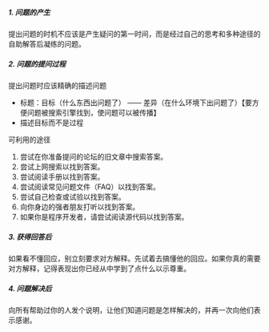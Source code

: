 ##### 1. 问题的产生
提出问题的时机不应该是产生疑问的第一时间，而是经过自己的思考和多种途径的自助解答后凝练的问题。
##### 2. 问题的提问过程
提出问题时应该精确的描述问题
- 标题：目标（什么东西出问题了） —— 差异（在什么环境下出问题了）【要方便问题被搜索引擎找到，使问题可以被传播】
- 描述目标而不是过程

可利用的途径
 1.  尝试在你准备提问的论坛的旧文章中搜索答案。
 2.  尝试上网搜索以找到答案。
 3.  尝试阅读手册以找到答案。
 4.  尝试阅读常见问题文件（FAQ）以找到答案。
 5.  尝试自己检查或试验以找到答案。
 6.  向你身边的强者朋友打听以找到答案。
 7.  如果你是程序开发者，请尝试阅读源代码以找到答案。

##### 3. 获得回答后
如果看不懂回应，别立刻要求对方解释。先试着去搞懂他的回应。如果你真的需要对方解释，记得表现出你已经从中学到了点什么以示尊重。
##### 4. 问题解决后
向所有帮助过你的人发个说明，让他们知道问题是怎样解决的，并再一次向他们表示感谢。